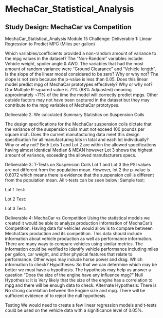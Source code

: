 # MechaCar_Statistical_Analysis
## Study Design: MechaCar vs Competition
MechaCar_Statistical_Analysis
Module 15 Challenge: 
Deliverable 1:
 Linear Regression to Predict MPG (Miles per gallon)

Which variables/coefficients provided a non-random amount of variance to the mpg values in the dataset?
The “Non-Random” variables include: Vehicle weight, spoiler angle & AWD. 
The variables that had the most amount of random variance were “Ground Clearance” and “Vehicle length”.
Is the slope of the linear model considered to be zero? Why or why not?
The slope is not zero because the p-value is less than 0.05.
Does this linear model predict mpg of MechaCar prototypes effectively? Why or why not?
Our Multiple R-squared value is 71% (68% Adjuasted) meaning approximately ~71% of the time the model will correctly predict mpgs. Other outside factors may not have been captured in the dataset but they may contribute to the mpg variables of MechaCar prototypes.
 
Deliverable 2:
We calculated Summary Statistics on Suspension Coils

The design specifications for the MechaCar suspension coils dictate that the variance of the suspension coils must not exceed 100 pounds per square inch. Does the current manufacturing data meet this design specification for all manufacturing lots in total and each lot individually? Why or why not?
Both Lots 1 and Lot 2 are within the allowed specifications having almost identical Median & MEAN however Lot 3 shows the highest amount of variance, exceeding the allowed manufacturers specs.
   
Deliverable 3:
T-Tests on Suspension Coils
Lot 1 and Lot 3 the PSI values are not different from the population mean. 
However, lot 2 the p-value is 0.6072 which means there is evidence that the suspension coil is different from the population mean. All t-tests can be seen below:
Sample test:
 
Lot 1 Test:
 
Lot 2 Test:
 
Lot 3 Test:
 






Deliverable 4:
MechaCar vs Competition
Using the statistical models we created it would be able to analyze production information of MechaCar’s Competition. Having data for vehicles would allow is to compare between MechaCars production and its competition. This data should include information about vehicle production as well as performance information. There are many ways to compare vehicles using similar metrics. The information could be verified to identify vehicle performance including miles per gallon, car weight, and other physical features that relate to performance. Other ways may include horse power and drag. 
Which information to check?
Hypotheses: So that we can determine which may be better we must have a hypothesis. 
The hypothesis may help us answer a question “Does the size of the engine have any influence mpg?”
Null Hypothesis:
It is Very likely that the size of the engine has a correlation to mpg and there will be enough data to check.
Alternate Hypothesis:
There is No strong correlation between the Engine size and mpg. 
There will be sufficient evidence of to reject the null hypothesis.

Testing
We would need to create a few linear regression models and t-tests could 
be used on the vehicle data with a significance level of 0.05%.


